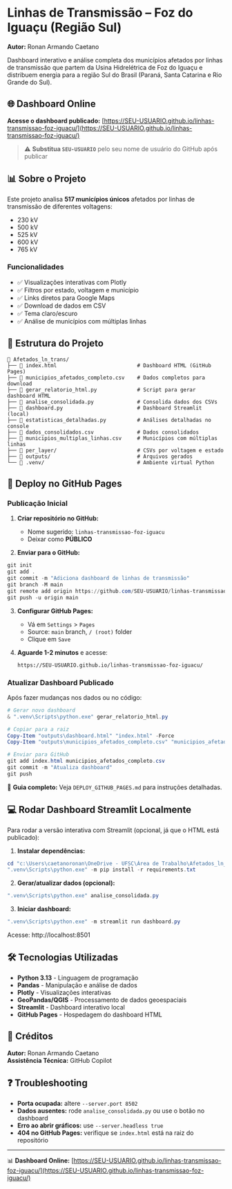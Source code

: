 # Linhas de Transmissão – Foz do Iguaçu (Região Sul)

**Autor:** Ronan Armando Caetano

Dashboard interativo e análise completa dos municípios afetados por linhas de transmissão que partem da Usina Hidrelétrica de Foz do Iguaçu e distribuem energia para a região Sul do Brasil (Paraná, Santa Catarina e Rio Grande do Sul).

## 🌐 Dashboard Online

**Acesse o dashboard publicado:** [https://SEU-USUARIO.github.io/linhas-transmissao-foz-iguacu/](https://SEU-USUARIO.github.io/linhas-transmissao-foz-iguacu/)

> ⚠️ **Substitua `SEU-USUARIO`** pelo seu nome de usuário do GitHub após publicar

## 📊 Sobre o Projeto

Este projeto analisa **517 municípios únicos** afetados por linhas de transmissão de diferentes voltagens:
- 230 kV
- 500 kV
- 525 kV
- 600 kV
- 765 kV

### Funcionalidades
- ✅ Visualizações interativas com Plotly
- ✅ Filtros por estado, voltagem e município
- ✅ Links diretos para Google Maps
- ✅ Download de dados em CSV
- ✅ Tema claro/escuro
- ✅ Análise de municípios com múltiplas linhas

## 📁 Estrutura do Projeto

```
📁 Afetados_ln_trans/
├── 📄 index.html                          # Dashboard HTML (GitHub Pages)
├── 📄 municipios_afetados_completo.csv    # Dados completos para download
├── 📄 gerar_relatorio_html.py             # Script para gerar dashboard HTML
├── 📄 analise_consolidada.py              # Consolida dados dos CSVs
├── 📄 dashboard.py                        # Dashboard Streamlit (local)
├── 📄 estatisticas_detalhadas.py          # Análises detalhadas no console
├── 📄 dados_consolidados.csv              # Dados consolidados
├── 📄 municipios_multiplas_linhas.csv     # Municípios com múltiplas linhas
├── 📁 per_layer/                          # CSVs por voltagem e estado
├── 📁 outputs/                            # Arquivos gerados
└── 📁 .venv/                              # Ambiente virtual Python
```

## 🚀 Deploy no GitHub Pages

### Publicação Inicial

1. **Criar repositório no GitHub:**
   - Nome sugerido: `linhas-transmissao-foz-iguacu`
   - Deixar como **PÚBLICO**

2. **Enviar para o GitHub:**
```powershell
git init
git add .
git commit -m "Adiciona dashboard de linhas de transmissão"
git branch -M main
git remote add origin https://github.com/SEU-USUARIO/linhas-transmissao-foz-iguacu.git
git push -u origin main
```

3. **Configurar GitHub Pages:**
   - Vá em `Settings` > `Pages`
   - Source: `main` branch, `/ (root)` folder
   - Clique em `Save`

4. **Aguarde 1-2 minutos** e acesse:
   ```
   https://SEU-USUARIO.github.io/linhas-transmissao-foz-iguacu/
   ```

### Atualizar Dashboard Publicado

Após fazer mudanças nos dados ou no código:

```powershell
# Gerar novo dashboard
& ".venv\Scripts\python.exe" gerar_relatorio_html.py

# Copiar para a raiz
Copy-Item "outputs\dashboard.html" "index.html" -Force
Copy-Item "outputs\municipios_afetados_completo.csv" "municipios_afetados_completo.csv" -Force

# Enviar para GitHub
git add index.html municipios_afetados_completo.csv
git commit -m "Atualiza dashboard"
git push
```

📖 **Guia completo:** Veja `DEPLOY_GITHUB_PAGES.md` para instruções detalhadas.

## 💻 Rodar Dashboard Streamlit Localmente

Para rodar a versão interativa com Streamlit (opcional, já que o HTML está publicado):

1. **Instalar dependências:**
```powershell
cd "c:\Users\caetanoronan\OneDrive - UFSC\Área de Trabalho\Afetados_ln_trans"
".venv\Scripts\python.exe" -m pip install -r requirements.txt
```

2. **Gerar/atualizar dados (opcional):**
```powershell
".venv\Scripts\python.exe" analise_consolidada.py
```

3. **Iniciar dashboard:**
```powershell
".venv\Scripts\python.exe" -m streamlit run dashboard.py
```

Acesse: http://localhost:8501

## 🛠️ Tecnologias Utilizadas

- **Python 3.13** - Linguagem de programação
- **Pandas** - Manipulação e análise de dados
- **Plotly** - Visualizações interativas
- **GeoPandas/QGIS** - Processamento de dados geoespaciais
- **Streamlit** - Dashboard interativo local
- **GitHub Pages** - Hospedagem do dashboard HTML

## 📝 Créditos

**Autor:** Ronan Armando Caetano  
**Assistência Técnica:** GitHub Copilot

## ❓ Troubleshooting

- **Porta ocupada:** altere `--server.port 8502`
- **Dados ausentes:** rode `analise_consolidada.py` ou use o botão no dashboard
- **Erro ao abrir gráficos:** use `--server.headless true`
- **404 no GitHub Pages:** verifique se `index.html` está na raiz do repositório

---

📊 **Dashboard Online:** [https://SEU-USUARIO.github.io/linhas-transmissao-foz-iguacu/](https://SEU-USUARIO.github.io/linhas-transmissao-foz-iguacu/)
